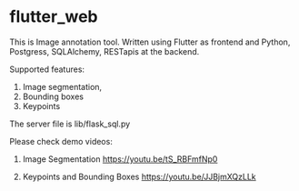 # flutter_web
 This is Image annotation tool. Written using Flutter as frontend and Python, Postgress, SQLAlchemy, RESTapis at the backend.

 Supported features:
 1. Image segmentation,
 2. Bounding boxes
 3. Keypoints

The server file is lib/flask_sql.py
 
Please check demo videos:

1. Image Segmentation
https://youtu.be/tS_RBFmfNp0



2. Keypoints and Bounding Boxes
https://youtu.be/JJBjmXQzLLk
